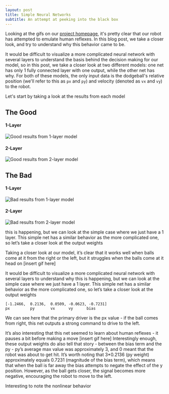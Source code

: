 ```yaml
---
layout: post
title: Simple Neural Networks
subtitle: An attempt at peeking into the black box
---
```


Looking at the gifs on our [project homepage](/ml_comprobofinal/), it's pretty clear that our robot has attempted to emulate human reflexes. In this blog post, we take a closer look, and try to understand why this behavior came to be. 

It would be difficult to visualize a more complicated neural network with several layers to understand the basis behind the decision making for our model, so in this post, we take a closer look at two different models: one net has only 1 fully connected layer with one output, while the other net has  why. For both of these models, the only input data is the dodgeball's relative position (we'll refer to this as `px` and `py`) and velocity (denoted as `vx` and `vy`) to the robot.

Let's start by taking a look at the results from each model

## The Good
#### 1-Layer
![Good results from 1-layer model](/ml_comprobo/standard_990_good.gif)
#### 2-Layer
![Good results from 2-layer model](/ml_comprobo/standard_987_good.gif)

## The Bad
#### 1-Layer
![Bad results from 1-layer model](/ml_comprobo/standard_990_bad.gif)
#### 2-Layer
![Bad results from 2-layer model](/ml_comprobo/standard_987_bad.gif)


 this is happening, but we can look at the simple case where we just have a 1 layer. This simple net has a similar behavior as the more complicated one, so let’s take a closer look at the output weights

Taking a closer look at our model, it’s clear that it works well when balls come at it from the right or the left, but it struggles when the balls come at it head on
[insert gif here]

It would be difficult to visualize a more complicated neural network with several layers to understand why this is happening, but we can look at the simple case where we just have a 1 layer. This simple net has a similar behavior as the more complicated one, so let’s take a closer look at the output weights
```
[-1.2466,  0.2136,  0.0509, -0.0623, -0.7231]
px         py       vx      vy      bias
```

We can see here that the primary driver is the px value - if the ball comes from right, this net outputs a strong command to drive to the left.

It’s also interesting that this net seemed to learn about human reflexes - it pauses a bit before making a move
[insert gif here]
Interestingly enough, these output weights do also tell that story - between the bias term and the py - py’s average max value was approximately 3, and 0 meant that the robot was about to get hit. It’s worth noting that 3*0.2136 (py weight) approximately equals 0.7231 (magnitude of the bias term), which means that when the ball is far away the bias attempts to negate the effect of the y position. However, as the ball gets closer, the signal becomes more negative, encouraging the robot to move to the left.

Interesting to note the nonlinear behavior
